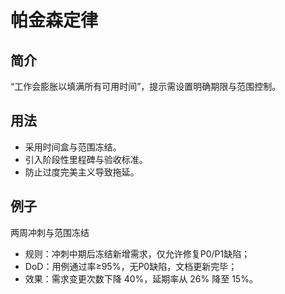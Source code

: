 # 帕金森定律

## 简介
“工作会膨胀以填满所有可用时间”，提示需设置明确期限与范围控制。

## 用法
- 采用时间盒与范围冻结。
- 引入阶段性里程碑与验收标准。
- 防止过度完美主义导致拖延。

## 例子
两周冲刺与范围冻结

- 规则：冲刺中期后冻结新增需求，仅允许修复P0/P1缺陷；
- DoD：用例通过率≥95%，无P0缺陷，文档更新完毕；
- 效果：需求变更次数下降 40%，延期率从 26% 降至 15%。
